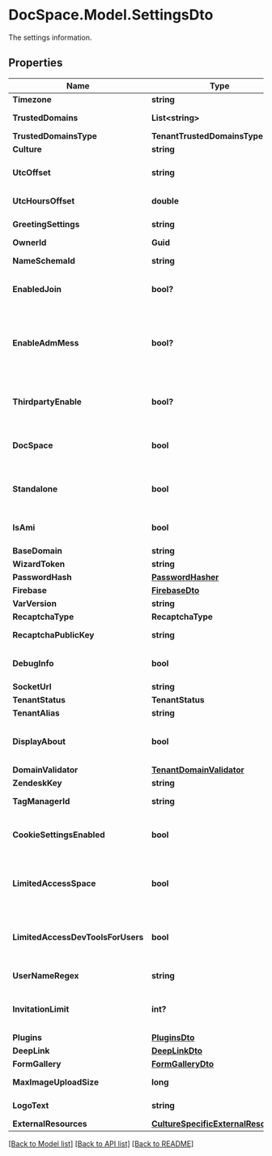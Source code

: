 # DocSpace.Model.SettingsDto
The settings information.

## Properties

Name | Type | Description | Notes
------------ | ------------- | ------------- | -------------
**Timezone** | **string** | The time zone. | [optional] 
**TrustedDomains** | **List&lt;string&gt;** | The list of the trusted domains. | [optional] 
**TrustedDomainsType** | **TenantTrustedDomainsType** |  | [optional] 
**Culture** | **string** | The language. | [optional] 
**UtcOffset** | **string** | The UTC offset in the TimeSpan format. | [optional] 
**UtcHoursOffset** | **double** | The UTC offset in hours. | [optional] 
**GreetingSettings** | **string** | The greeting settings. | [optional] 
**OwnerId** | **Guid** | The owner ID. | [optional] 
**NameSchemaId** | **string** | The team template ID. | [optional] 
**EnabledJoin** | **bool?** | Specifies if a user can join the portal or not. | [optional] 
**EnableAdmMess** | **bool?** | Specifies if a user can send a message to the administrator when accessing the DocSpace portal or not. | [optional] 
**ThirdpartyEnable** | **bool?** | Specifies if a user can connect third-party providers to the portal or not. | [optional] 
**DocSpace** | **bool** | Specifies if this portal is a DocSpace portal or not. | [optional] 
**Standalone** | **bool** | Indicates whether the system is running in standalone mode. | [optional] 
**IsAmi** | **bool** | Specifies if this portal is the AMI instance or not. | [optional] 
**BaseDomain** | **string** | The base domain. | [optional] 
**WizardToken** | **string** | The wizard token. | [optional] 
**PasswordHash** | [**PasswordHasher**](.md) |  | [optional] 
**Firebase** | [**FirebaseDto**](.md) |  | [optional] 
**VarVersion** | **string** | The portal version. | [optional] 
**RecaptchaType** | **RecaptchaType** |  | [optional] 
**RecaptchaPublicKey** | **string** | The ReCAPTCHA public key. | [optional] 
**DebugInfo** | **bool** | Specifies if the debug information will be sent or not. | [optional] 
**SocketUrl** | **string** | The socket URL. | [optional] 
**TenantStatus** | **TenantStatus** |  | [optional] 
**TenantAlias** | **string** | The tenant alias. | [optional] 
**DisplayAbout** | **bool** | Specifies whether to display the \&quot;About\&quot; portal section. | [optional] 
**DomainValidator** | [**TenantDomainValidator**](.md) |  | [optional] 
**ZendeskKey** | **string** | The Zendesk key. | [optional] 
**TagManagerId** | **string** | The tag manager ID. | [optional] 
**CookieSettingsEnabled** | **bool** | Specifies whether the cookie settings are enabled. | [optional] 
**LimitedAccessSpace** | **bool** | Specifies whether the access to the space management is limited or not. | [optional] 
**LimitedAccessDevToolsForUsers** | **bool** | Specifies whether the access to the Developer Tools is limited for users or not. | [optional] 
**UserNameRegex** | **string** | The user name validation regex. | [optional] 
**InvitationLimit** | **int?** | The maximum number of invitations to the portal. | [optional] 
**Plugins** | [**PluginsDto**](.md) |  | [optional] 
**DeepLink** | [**DeepLinkDto**](.md) |  | [optional] 
**FormGallery** | [**FormGalleryDto**](.md) |  | [optional] 
**MaxImageUploadSize** | **long** | The maximum image upload size. | [optional] 
**LogoText** | **string** | The white label logo text. | [optional] 
**ExternalResources** | [**CultureSpecificExternalResources**](.md) |  | [optional] 

[[Back to Model list]](../README.md#documentation-for-models) [[Back to API list]](../README.md#documentation-for-api-endpoints) [[Back to README]](../README.md)

